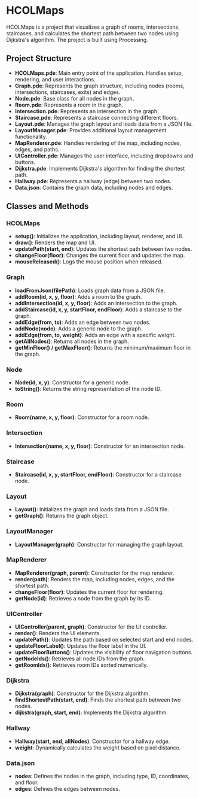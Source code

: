 # HCOLMaps

HCOLMaps is a project that visualizes a graph of rooms, intersections, staircases, and calculates the shortest path between two nodes using Dijkstra's algorithm. The project is built using Processing.

## Project Structure

- **HCOLMaps.pde**: Main entry point of the application. Handles setup, rendering, and user interactions.
- **Graph.pde**: Represents the graph structure, including nodes (rooms, intersections, staircases, exits) and edges.
- **Node.pde**: Base class for all nodes in the graph.
- **Room.pde**: Represents a room in the graph.
- **Intersection.pde**: Represents an intersection in the graph.
- **Staircase.pde**: Represents a staircase connecting different floors.
- **Layout.pde**: Manages the graph layout and loads data from a JSON file.
- **LayoutManager.pde**: Provides additional layout management functionality.
- **MapRenderer.pde**: Handles rendering of the map, including nodes, edges, and paths.
- **UIController.pde**: Manages the user interface, including dropdowns and buttons.
- **Dijkstra.pde**: Implements Dijkstra's algorithm for finding the shortest path.
- **Hallway.pde**: Represents a hallway (edge) between two nodes.
- **Data.json**: Contains the graph data, including nodes and edges.

## Classes and Methods

### HCOLMaps
- **setup()**: Initializes the application, including layout, renderer, and UI.
- **draw()**: Renders the map and UI.
- **updatePath(start, end)**: Updates the shortest path between two nodes.
- **changeFloor(floor)**: Changes the current floor and updates the map.
- **mouseReleased()**: Logs the mouse position when released.

### Graph
- **loadFromJson(filePath)**: Loads graph data from a JSON file.
- **addRoom(id, x, y, floor)**: Adds a room to the graph.
- **addIntersection(id, x, y, floor)**: Adds an intersection to the graph.
- **addStaircase(id, x, y, startFloor, endFloor)**: Adds a staircase to the graph.
- **addEdge(from, to)**: Adds an edge between two nodes.
- **addNode(node)**: Adds a generic node to the graph.
- **addEdge(from, to, weight)**: Adds an edge with a specific weight.
- **getAllNodes()**: Returns all nodes in the graph.
- **getMinFloor() / getMaxFloor()**: Returns the minimum/maximum floor in the graph.

### Node
- **Node(id, x, y)**: Constructor for a generic node.
- **toString()**: Returns the string representation of the node ID.

### Room
- **Room(name, x, y, floor)**: Constructor for a room node.

### Intersection
- **Intersection(name, x, y, floor)**: Constructor for an intersection node.

### Staircase
- **Staircase(id, x, y, startFloor, endFloor)**: Constructor for a staircase node.

### Layout
- **Layout()**: Initializes the graph and loads data from a JSON file.
- **getGraph()**: Returns the graph object.

### LayoutManager
- **LayoutManager(graph)**: Constructor for managing the graph layout.

### MapRenderer
- **MapRenderer(graph, parent)**: Constructor for the map renderer.
- **render(path)**: Renders the map, including nodes, edges, and the shortest path.
- **changeFloor(floor)**: Updates the current floor for rendering.
- **getNode(id)**: Retrieves a node from the graph by its ID.

### UIController
- **UIController(parent, graph)**: Constructor for the UI controller.
- **render()**: Renders the UI elements.
- **updatePath()**: Updates the path based on selected start and end nodes.
- **updateFloorLabel()**: Updates the floor label in the UI.
- **updateFloorButtons()**: Updates the visibility of floor navigation buttons.
- **getNodeIds()**: Retrieves all node IDs from the graph.
- **getRoomIds()**: Retrieves room IDs sorted numerically.

### Dijkstra
- **Dijkstra(graph)**: Constructor for the Dijkstra algorithm.
- **findShortestPath(start, end)**: Finds the shortest path between two nodes.
- **dijkstra(graph, start, end)**: Implements the Dijkstra algorithm.

### Hallway
- **Hallway(start, end, allNodes)**: Constructor for a hallway edge.
- **weight**: Dynamically calculates the weight based on pixel distance.

### Data.json
- **nodes**: Defines the nodes in the graph, including type, ID, coordinates, and floor.
- **edges**: Defines the edges between nodes.
